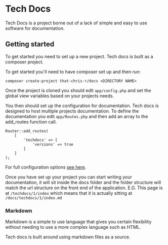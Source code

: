 # Tech Docs

Tech Docs is a project borne out of a lack of simple and easy to use software for documentation.

## Getting started
To get started you need to set up a new project. Tech docs is built as a composer project.

To get started you'll need to have composer set up and then run:

`composer create-project that-chris-r/docs <DIRECTORY NAME>`

Once the project is cloned you should edit `app/config.php` and set the global view variables based on your projects needs.

You then should set up the configuration for documentation. Tech docs is designed to host multiple projects documentation. To define the documentation you edit `app/Routes.php` and then add an array to the add_routes function call.

```
Router::add_routes(
    [
        'techdocs' => [
            'versions' => true
        ]
    ]
);
```

For full configuration options [see here](configuration/index).

Once you have set up your project you can start writing your documentation, it will sit inside the docs folder and the folder structure will match the url structure on the front end of the application. E.G. This page is at `/techdocs/1/index` which means that it is actually sitting at `/docs/techdocs/1/index.md`

### Markdown

Markdown is a simple to use language that gives you certain flexibility without needing to use a more complex language such as HTML.

Tech docs is built around using markdown files as a source.